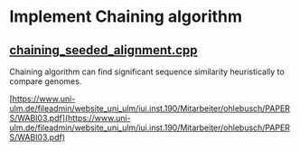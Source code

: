# Implement Chaining algorithm
## [chaining_seeded_alignment.cpp](https://github.com/tkda-h3/bioinformatics/blob/master/chaining/chaining_seeded_alignment.cpp)
Chaining algorithm can find significant sequence similarity heuristically to compare genomes.

[https://www.uni-ulm.de/fileadmin/website_uni_ulm/iui.inst.190/Mitarbeiter/ohlebusch/PAPERS/WABI03.pdf](https://www.uni-ulm.de/fileadmin/website_uni_ulm/iui.inst.190/Mitarbeiter/ohlebusch/PAPERS/WABI03.pdf)
